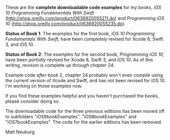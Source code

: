 
These are the **complete downloadable code examples** for my books, _iOS 10 Programming Fundamentals With Swift_ (<http://shop.oreilly.com/product/0636920055211.do>) and _Programming iOS 10_ (<http://shop.oreilly.com/product/0636920055235.do>).

**Status of Book 1**: The examples for the first book, _iOS 10 Programming Fundamentals With Swift_, have been _completely_ revised for Xcode 8, Swift 3, and iOS 10.

**Status of Book 2**: The examples for the second book, _Programming iOS 10_, have been _partially_ revised for Xcode 8, Swift 3, and iOS 10. As of this writing, revision is complete _up through chapter 24_.

Example code _after_ book 2, chapter 24 probably won't even compile using the current version of Xcode and Swift, and has not been revised for iOS 10. I'm working on those examples now.

If you find these examples helpful and you haven't purchased the books, please consider doing so.

The downloadable code for the three previous editions has been moved off to subfolders "iOS9bookExamples", "iOS8bookExamples" and "iOS7bookExamples". The code for the earlier editions has been removed.

Matt Neuburg

